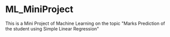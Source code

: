 # ML_MiniProject

This is a Mini Project of Machine Learning on the topic "Marks Prediction of the student using Simple Linear Regression"
